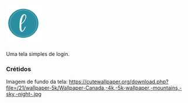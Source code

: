 <h1 align="left">
  <img alt="L" title="L" src="./imagens/logo.png" width="100px" heigth="100px"/>
</h1>

Uma tela simples de login.

### Crétidos
Imagem de fundo da tela: https://cutewallpaper.org/download.php?file=/21/wallpaper-5k/Wallpaper-Canada,-4k,-5k-wallpaper,-mountains,-sky,-night-.jpg
